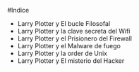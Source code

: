 #Indice

* Larry Plotter y El bucle Filosofal
* Larry Plotter y la clave secreta del Wifi
* Larry Plotter y el Prisionero del Firewall
* Larry Plotter y el Malware de fuego
* Larry Plotter y la order de Unix
* Larry Plotter y El misterio del Hacker
